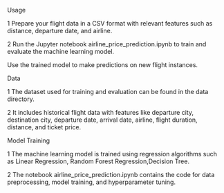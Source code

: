 Usage

1 Prepare your flight data in a CSV format with relevant features such as distance, departure date, and airline.

2 Run the Jupyter notebook airline_price_prediction.ipynb to train and evaluate the machine learning model.

Use the trained model to make predictions on new flight instances.

Data

1 The dataset used for training and evaluation can be found in the data directory.

2 It includes historical flight data with features like departure city, destination city, departure date, arrival date, airline, flight duration, distance, and ticket price.

Model Training

1 The machine learning model is trained using regression algorithms such as Linear Regression, Random Forest Regression,Decision Tree. 

2 The notebook airline_price_prediction.ipynb contains the code for data preprocessing, model training, and hyperparameter tuning.
